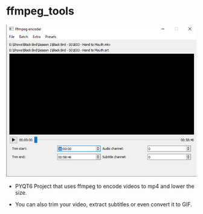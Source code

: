 # ffmpeg_tools

![main window](screenshots/main_window.png)

- PYQT6 Project that uses ffmpeg to encode videos to mp4 and lower the size.

- You can also trim your video, extract subtitles or even convert it to GIF.
